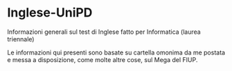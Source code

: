 # Inglese-UniPD
Informazioni generali sul test di Inglese fatto per Informatica (laurea triennale)

Le informazioni qui presenti sono basate su cartella omonima da me postata e messa a disposizione,
come molte altre cose, sul Mega del FIUP.
